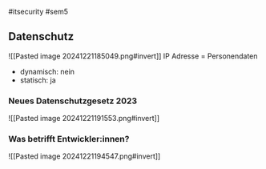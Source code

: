 #itsecurity #sem5 

## Datenschutz
![[Pasted image 20241221185049.png#invert]]
IP Adresse = Personendaten
- dynamisch: nein
- statisch: ja
### Neues Datenschutzgesetz 2023
![[Pasted image 20241221191553.png#invert]]
### Was betrifft Entwickler:innen?
![[Pasted image 20241221194547.png#invert]]
